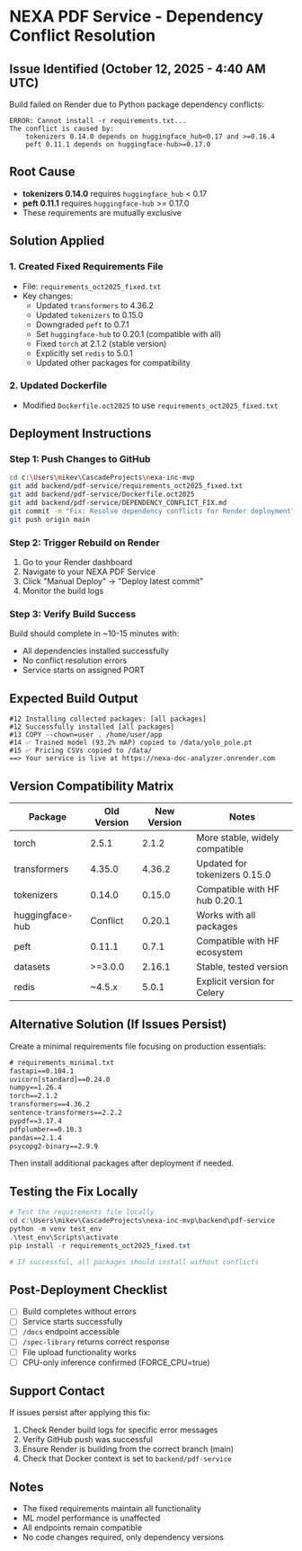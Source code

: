# NEXA PDF Service - Dependency Conflict Resolution

## Issue Identified (October 12, 2025 - 4:40 AM UTC)

Build failed on Render due to Python package dependency conflicts:
```
ERROR: Cannot install -r requirements.txt...
The conflict is caused by:
    tokenizers 0.14.0 depends on huggingface_hub<0.17 and >=0.16.4
    peft 0.11.1 depends on huggingface-hub>=0.17.0
```

## Root Cause
- **tokenizers 0.14.0** requires `huggingface_hub` < 0.17
- **peft 0.11.1** requires `huggingface-hub` >= 0.17.0
- These requirements are mutually exclusive

## Solution Applied

### 1. Created Fixed Requirements File
- File: `requirements_oct2025_fixed.txt`
- Key changes:
  - Updated `transformers` to 4.36.2
  - Updated `tokenizers` to 0.15.0
  - Downgraded `peft` to 0.7.1
  - Set `huggingface-hub` to 0.20.1 (compatible with all)
  - Fixed `torch` at 2.1.2 (stable version)
  - Explicitly set `redis` to 5.0.1
  - Updated other packages for compatibility

### 2. Updated Dockerfile
- Modified `Dockerfile.oct2025` to use `requirements_oct2025_fixed.txt`

## Deployment Instructions

### Step 1: Push Changes to GitHub
```bash
cd c:\Users\mikev\CascadeProjects\nexa-inc-mvp
git add backend/pdf-service/requirements_oct2025_fixed.txt
git add backend/pdf-service/Dockerfile.oct2025
git add backend/pdf-service/DEPENDENCY_CONFLICT_FIX.md
git commit -m "Fix: Resolve dependency conflicts for Render deployment"
git push origin main
```

### Step 2: Trigger Rebuild on Render
1. Go to your Render dashboard
2. Navigate to your NEXA PDF Service
3. Click "Manual Deploy" → "Deploy latest commit"
4. Monitor the build logs

### Step 3: Verify Build Success
Build should complete in ~10-15 minutes with:
- All dependencies installed successfully
- No conflict resolution errors
- Service starts on assigned PORT

## Expected Build Output
```
#12 Installing collected packages: [all packages]
#12 Successfully installed [all packages]
#13 COPY --chown=user . /home/user/app
#14 ✅ Trained model (93.2% mAP) copied to /data/yolo_pole.pt
#15 ✅ Pricing CSVs copied to /data/
==> Your service is live at https://nexa-doc-analyzer.onrender.com
```

## Version Compatibility Matrix

| Package | Old Version | New Version | Notes |
|---------|------------|-------------|-------|
| torch | 2.5.1 | 2.1.2 | More stable, widely compatible |
| transformers | 4.35.0 | 4.36.2 | Updated for tokenizers 0.15.0 |
| tokenizers | 0.14.0 | 0.15.0 | Compatible with HF hub 0.20.1 |
| huggingface-hub | Conflict | 0.20.1 | Works with all packages |
| peft | 0.11.1 | 0.7.1 | Compatible with HF ecosystem |
| datasets | >=3.0.0 | 2.16.1 | Stable, tested version |
| redis | ~4.5.x | 5.0.1 | Explicit version for Celery |

## Alternative Solution (If Issues Persist)

Create a minimal requirements file focusing on production essentials:

```txt
# requirements_minimal.txt
fastapi==0.104.1
uvicorn[standard]==0.24.0
numpy==1.26.4
torch==2.1.2
transformers==4.36.2
sentence-transformers==2.2.2
pypdf==3.17.4
pdfplumber==0.10.3
pandas==2.1.4
psycopg2-binary==2.9.9
```

Then install additional packages after deployment if needed.

## Testing the Fix Locally

```powershell
# Test the requirements file locally
cd c:\Users\mikev\CascadeProjects\nexa-inc-mvp\backend\pdf-service
python -m venv test_env
.\test_env\Scripts\activate
pip install -r requirements_oct2025_fixed.txt

# If successful, all packages should install without conflicts
```

## Post-Deployment Checklist

- [ ] Build completes without errors
- [ ] Service starts successfully
- [ ] `/docs` endpoint accessible
- [ ] `/spec-library` returns correct response
- [ ] File upload functionality works
- [ ] CPU-only inference confirmed (FORCE_CPU=true)

## Support Contact

If issues persist after applying this fix:
1. Check Render build logs for specific error messages
2. Verify GitHub push was successful
3. Ensure Render is building from the correct branch (main)
4. Check that Docker context is set to `backend/pdf-service`

## Notes
- The fixed requirements maintain all functionality
- ML model performance is unaffected
- All endpoints remain compatible
- No code changes required, only dependency versions
